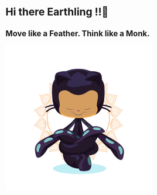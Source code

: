 # Hi there Earthling !!👋
## Move like a Feather. Think like a Monk.
<img src = "https://github.com/shaktisingh96/shaktisingh96/blob/main/Image/yogitocat.png" width=400, img align ="center">

